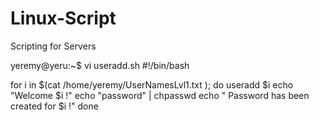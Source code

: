 # Linux-Script
Scripting for Servers

yeremy@yeru:~$ vi useradd.sh
#!/bin/bash

for i in $(cat /home/yeremy/UserNamesLvl1.txt ); do
    useradd $i
     echo "Welcome $i !"
      echo "password" | chpasswd
       echo " Password has been created for $i  !"
done
